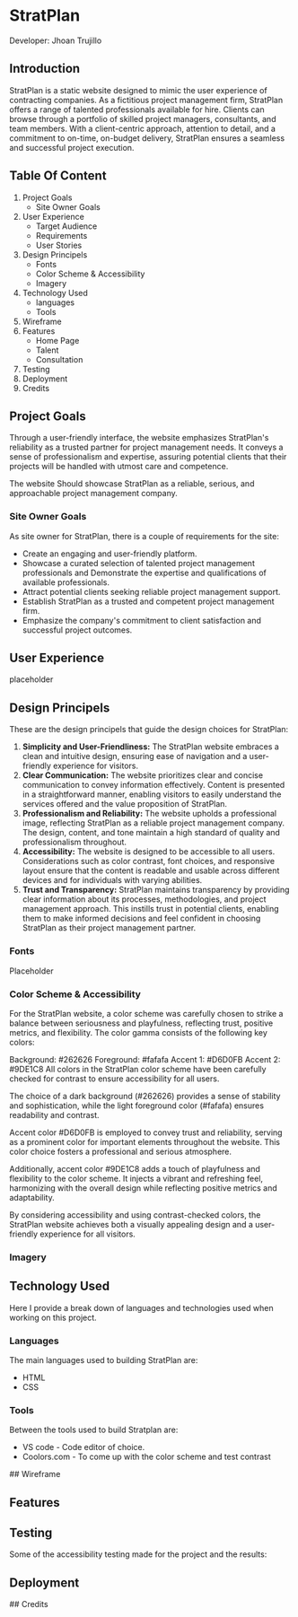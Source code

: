 # StratPlan
Developer: Jhoan Trujillo

## Introduction

StratPlan is a static website designed to mimic the user experience of contracting companies. As a fictitious project management firm, StratPlan offers a range of talented professionals available for hire. Clients can browse through a portfolio of skilled project managers, consultants, and team members. With a client-centric approach, attention to detail, and a commitment to on-time, on-budget delivery, StratPlan ensures a seamless and successful project execution.

## Table Of Content

1. Project Goals
   - Site Owner Goals
2. User Experience
   - Target Audience
   - Requirements
   - User Stories
3. Design Principels
   - Fonts
   - Color Scheme & Accessibility
   - Imagery
4. Technology Used
   - languages
   - Tools
5. Wireframe
6. Features
   - Home Page
   - Talent
   - Consultation
7. Testing
8. Deployment
9. Credits

## Project Goals

Through a user-friendly interface, the website emphasizes StratPlan's reliability as a trusted partner for project management needs. It conveys a sense of professionalism and expertise, assuring potential clients that their projects will be handled with utmost care and competence.

The website Should showcase StratPlan as a reliable, serious, and approachable project management company.

### Site Owner Goals

As site owner for StratPlan, there is a couple of requirements for the site:

- Create an engaging and user-friendly platform.
- Showcase a curated selection of talented project management professionals and Demonstrate the expertise and qualifications of available professionals.
- Attract potential clients seeking reliable project management support.
- Establish StratPlan as a trusted and competent project management firm.
- Emphasize the company's commitment to client satisfaction and successful project outcomes.

## User Experience
placeholder

## Design Principels 
These are the design principels that guide the design choices for StratPlan:

1. **Simplicity and User-Friendliness:** The StratPlan website embraces a clean and intuitive design, ensuring ease of navigation and a user-friendly experience for visitors.
2. **Clear Communication:** The website prioritizes clear and concise communication to convey information effectively. Content is presented in a straightforward manner, enabling visitors to easily understand the services offered and the value proposition of StratPlan.
3. **Professionalism and Reliability:** The website upholds a professional image, reflecting StratPlan as a reliable project management company. The design, content, and tone maintain a high standard of quality and professionalism throughout.
4. **Accessibility:** The website is designed to be accessible to all users. Considerations such as color contrast, font choices, and responsive layout ensure that the content is readable and usable across different devices and for individuals with varying abilities.
3. **Trust and Transparency:** StratPlan maintains transparency by providing clear information about its processes, methodologies, and project management approach. This instills trust in potential clients, enabling them to make informed decisions and feel confident in choosing StratPlan as their project management partner.


### Fonts
Placeholder

### Color Scheme & Accessibility
For the StratPlan website, a color scheme was carefully chosen to strike a balance between seriousness and playfulness, reflecting trust, positive metrics, and flexibility. The color gamma consists of the following key colors:

Background: #262626
Foreground: #fafafa
Accent 1: #D6D0FB
Accent 2: #9DE1C8
All colors in the StratPlan color scheme have been carefully checked for contrast to ensure accessibility for all users.

The choice of a dark background (#262626) provides a sense of stability and sophistication, while the light foreground color (#fafafa) ensures readability and contrast.

Accent color #D6D0FB is employed to convey trust and reliability, serving as a prominent color for important elements throughout the website. This color choice fosters a professional and serious atmosphere.

Additionally, accent color #9DE1C8 adds a touch of playfulness and flexibility to the color scheme. It injects a vibrant and refreshing feel, harmonizing with the overall design while reflecting positive metrics and adaptability.

By considering accessibility and using contrast-checked colors, the StratPlan website achieves both a visually appealing design and a user-friendly experience for all visitors.

### Imagery

## Technology Used

Here I provide a break down of languages and technologies used when working on this project.

### Languages

The main languages used to building StratPlan are:

- HTML
- CSS

### Tools

Between the tools used to build Stratplan are:

- VS code - Code editor of choice.
- Coolors.com - To come up with the color scheme and test contrast

## Wireframe


## Features

## Testing 
Some of the accessibility testing made for the project and the results: 



## Deployment

## Credits


<!-- Attribution links
<a href="https://storyset.com/work">Work illustrations by Storyset</a>

-->
